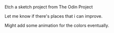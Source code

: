 Etch a sketch project from The Odin Project

Let me know if there's places that i can improve.

Might add some animation for the colors eventually.